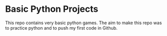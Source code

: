 # Basic Python Projects
 This repo contains very basic python games. The aim to make this repo was to practice python and to push my first  code in Github. 
